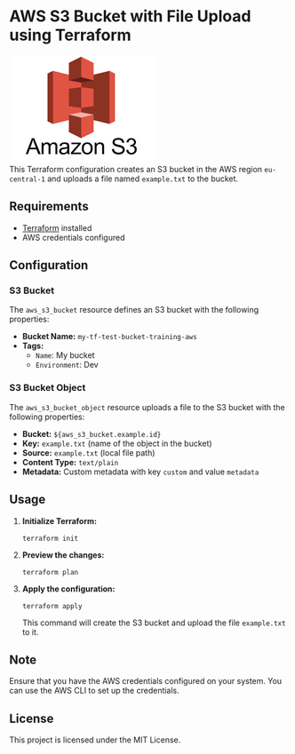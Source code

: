 # AWS S3 Bucket with File Upload using Terraform
![Logo](logo.png) <br>
This Terraform configuration creates an S3 bucket in the AWS region `eu-central-1` and uploads a file named `example.txt` to the bucket.

## Requirements

- [Terraform](https://www.terraform.io/downloads.html) installed
- AWS credentials configured

## Configuration

### S3 Bucket

The `aws_s3_bucket` resource defines an S3 bucket with the following properties:

- **Bucket Name:** `my-tf-test-bucket-training-aws`
- **Tags:** 
  - `Name`: My bucket
  - `Environment`: Dev

### S3 Bucket Object

The `aws_s3_bucket_object` resource uploads a file to the S3 bucket with the following properties:

- **Bucket:** `${aws_s3_bucket.example.id}`
- **Key:** `example.txt` (name of the object in the bucket)
- **Source:** `example.txt` (local file path)
- **Content Type:** `text/plain`
- **Metadata:** Custom metadata with key `custom` and value `metadata`

## Usage

1. **Initialize Terraform:**

   ```
   terraform init
   ```

2. **Preview the changes:**

   ```
   terraform plan
   ```

3. **Apply the configuration:**

   ```
   terraform apply
   ```

   This command will create the S3 bucket and upload the file `example.txt` to it.

## Note

Ensure that you have the AWS credentials configured on your system. You can use the AWS CLI to set up the credentials.

## License

This project is licensed under the MIT License.
